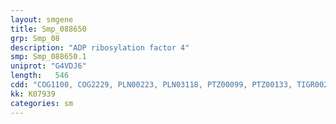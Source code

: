 ```yaml
---
layout: smgene
title: Smp_088650
grp: Smp_08
description: "ADP ribosylation factor 4"
smp: Smp_088650.1
uniprot: "G4VDJ6"
length:   546
cdd: "COG1100, COG2229, PLN00223, PLN03118, PTZ00099, PTZ00133, TIGR00231, cd04150, cl21455, pfam00025, pfam00071, smart00177, smart00178"
kk: K07939
categories: sm
---
```

